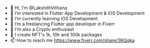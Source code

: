 - 👋 Hi, I’m @LakshithVithana
- 👀 I’m interested in Flutter App Development & iOS Development
- 🌱 I’m currently learning iOS Development
- 💞️ I’m a freelancing Flutter app developer in Fiverr
- 🤑 I'm also a Crypto enthusiast
- 🤝 I create NFT's 1k, 10k and 100k packages
- 📫 How to reach me https://www.fiverr.com/share/3KQqka

<!---
LakshithVithana/LakshithVithana is a ✨ special ✨ repository because its `README.md` (this file) appears on your GitHub profile.
You can click the Preview link to take a look at your changes.
--->
